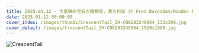 ```yaml
---
title: 2025.01.12 - 大堡礁的宝石大眼鲷鱼，澳大利亚 (© Fred Bavendam/Minden Pictures)
date: 2025.01.12 00:00:00
cover_index: /images/thumbs/CrescentTail_ZH-CN8283248964_533x300.jpg
cover_detail: /images/CrescentTail_ZH-CN8283248964_1920x1080.jpg
---
```


![CrescentTail](/images/CrescentTail_ZH-CN8283248964_1920x1080.jpg)
